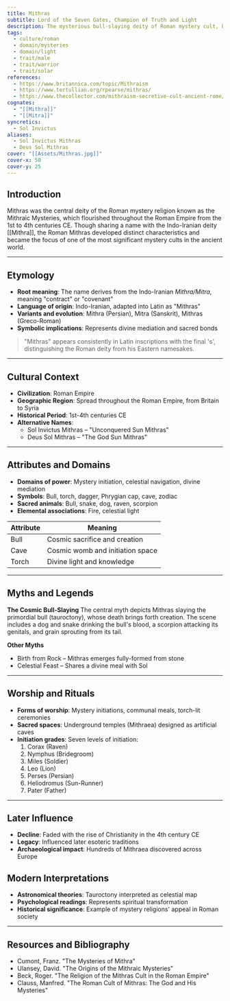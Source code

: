 ```yaml
---
title: Mithras
subtitle: Lord of the Seven Gates, Champion of Truth and Light
description: The mysterious bull-slaying deity of Roman mystery cult, born from stone, who sacrificed the cosmic bull to create the world anew
tags:
  - culture/roman
  - domain/mysteries
  - domain/light
  - trait/male
  - trait/warrior
  - trait/solar
references:
  - https://www.britannica.com/topic/Mithraism
  - https://www.tertullian.org/rpearse/mithras/
  - https://www.thecollector.com/mithraism-secretive-cult-ancient-rome/
cognates:
  - "[[Mithra]]"
  - "[[Mitra]]"
syncretics:
  - Sol Invictus
aliases:
  - Sol Invictus Mithras
  - Deus Sol Mithras
cover: "[[Assets/Mithras.jpg]]"
cover-x: 50
cover-y: 25
---
```

## Introduction
Mithras was the central deity of the Roman mystery religion known as the Mithraic Mysteries, which flourished throughout the Roman Empire from the 1st to 4th centuries CE. Though sharing a name with the Indo-Iranian deity [[Mithra]], the Roman Mithras developed distinct characteristics and became the focus of one of the most significant mystery cults in the ancient world.

---

## Etymology

- **Root meaning**: The name derives from the Indo-Iranian *Mithra/Mitra*, meaning "contract" or "covenant"
- **Language of origin**: Indo-Iranian, adapted into Latin as "Mithras"
- **Variants and evolution**: Mithra (Persian), Mitra (Sanskrit), Mithras (Greco-Roman)
- **Symbolic implications**: Represents divine mediation and sacred bonds

> "Mithras" appears consistently in Latin inscriptions with the final 's', distinguishing the Roman deity from his Eastern namesakes.

---

## Cultural Context

- **Civilization**: Roman Empire
- **Geographic Region**: Spread throughout the Roman Empire, from Britain to Syria
- **Historical Period**: 1st-4th centuries CE
- **Alternative Names**:
  - Sol Invictus Mithras – "Unconquered Sun Mithras"
  - Deus Sol Mithras – "The God Sun Mithras"

---

## Attributes and Domains

- **Domains of power**: Mystery initiation, celestial navigation, divine mediation
- **Symbols**: Bull, torch, dagger, Phrygian cap, cave, zodiac
- **Sacred animals**: Bull, snake, dog, raven, scorpion
- **Elemental associations**: Fire, celestial light

| Attribute | Meaning |
|-----------|----------|
| Bull | Cosmic sacrifice and creation |
| Cave | Cosmic womb and initiation space |
| Torch | Divine light and knowledge |

---

## Myths and Legends

**The Cosmic Bull-Slaying**
The central myth depicts Mithras slaying the primordial bull (tauroctony), whose death brings forth creation. The scene includes a dog and snake drinking the bull's blood, a scorpion attacking its genitals, and grain sprouting from its tail.

**Other Myths**
- Birth from Rock – Mithras emerges fully-formed from stone
- Celestial Feast – Shares a divine meal with Sol

---

## Worship and Rituals

- **Forms of worship**: Mystery initiations, communal meals, torch-lit ceremonies
- **Sacred spaces**: Underground temples (Mithraea) designed as artificial caves
- **Initiation grades**: Seven levels of initiation:
  1. Corax (Raven)
  2. Nymphus (Bridegroom)
  3. Miles (Soldier)
  4. Leo (Lion)
  5. Perses (Persian)
  6. Heliodromus (Sun-Runner)
  7. Pater (Father)

---

## Later Influence

- **Decline**: Faded with the rise of Christianity in the 4th century CE
- **Legacy**: Influenced later esoteric traditions
- **Archaeological impact**: Hundreds of Mithraea discovered across Europe

## Modern Interpretations

- **Astronomical theories**: Tauroctony interpreted as celestial map
- **Psychological readings**: Represents spiritual transformation
- **Historical significance**: Example of mystery religions' appeal in Roman society

---

## Resources and Bibliography

- Cumont, Franz. "The Mysteries of Mithra"
- Ulansey, David. "The Origins of the Mithraic Mysteries"
- Beck, Roger. "The Religion of the Mithras Cult in the Roman Empire"
- Clauss, Manfred. "The Roman Cult of Mithras: The God and His Mysteries"